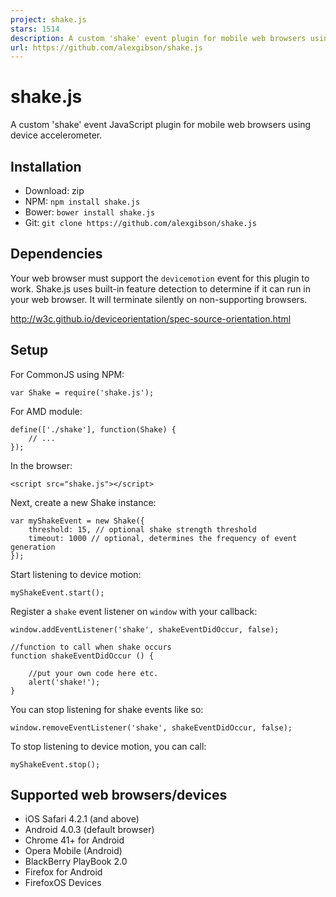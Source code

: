 ```yaml
---
project: shake.js
stars: 1514
description: A custom 'shake' event plugin for mobile web browsers using device accelerometer.
url: https://github.com/alexgibson/shake.js
---
```


shake.js
========

A custom 'shake' event JavaScript plugin for mobile web browsers using device accelerometer.

Installation
------------

-   Download: zip
-   NPM: `npm install shake.js`
-   Bower: `bower install shake.js`
-   Git: `git clone https://github.com/alexgibson/shake.js`

Dependencies
------------

Your web browser must support the `devicemotion` event for this plugin to work. Shake.js uses built-in feature detection to determine if it can run in your web browser. It will terminate silently on non-supporting browsers.

http://w3c.github.io/deviceorientation/spec-source-orientation.html

Setup
-----

For CommonJS using NPM:

```
var Shake = require('shake.js');
```

For AMD module:

```
define(['./shake'], function(Shake) {
    // ...
});
```

In the browser:

```
<script src="shake.js"></script>
```

Next, create a new Shake instance:

```
var myShakeEvent = new Shake({
    threshold: 15, // optional shake strength threshold
    timeout: 1000 // optional, determines the frequency of event generation
});
```

Start listening to device motion:

```
myShakeEvent.start();
```

Register a `shake` event listener on `window` with your callback:

```
window.addEventListener('shake', shakeEventDidOccur, false);

//function to call when shake occurs
function shakeEventDidOccur () {

    //put your own code here etc.
    alert('shake!');
}
```

You can stop listening for shake events like so:

```
window.removeEventListener('shake', shakeEventDidOccur, false);
```

To stop listening to device motion, you can call:

```
myShakeEvent.stop();
```

Supported web browsers/devices
------------------------------

-   iOS Safari 4.2.1 (and above)
-   Android 4.0.3 (default browser)
-   Chrome 41+ for Android
-   Opera Mobile (Android)
-   BlackBerry PlayBook 2.0
-   Firefox for Android
-   FirefoxOS Devices
